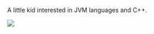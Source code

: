 A little kid interested in JVM languages and C++.

![](https://komarev.com/ghpvc/?username=notyoursleep?color=blueviolet)
